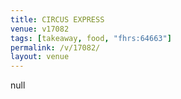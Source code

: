```yaml
---
title: CIRCUS EXPRESS
venue: v17082
tags: [takeaway, food, "fhrs:64663"]
permalink: /v/17082/
layout: venue
---
```

null